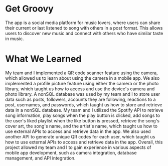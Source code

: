 
# Get Groovy

The app is a social media platform for music lovers, where users can share their current or last listened to song with others in a post format. This allows users to discover new music and connect with others who have similar taste in music. 

# What We Learned

My team and I implemented a QR code scanner feature using the camera, which allowed us to learn about using the camera in a mobile app. We also implemented a profile picture feature using either the camera or the photo library, which taught us how to access and use the device's camera and photo library. A nonSQL database was used by my team and I to store user data such as posts, followers, accounts they are following, reactions to a post, usernames, and passwords, which taught us how to store and retrieve data in a nonSQL database. My team and I utilized the Spotify API to retrieve song information, play songs when the play button is clicked, add songs to the user's liked playlist when the like button is pressed, retrieve the song's cover art, the song's name, and the artist's name, which taught us how to use external APIs to access and retrieve data in the app. We also used another API to generate unique QR codes for each user, which taught us how to use external APIs to access and retrieve data in the app. Overall, this project allowed my team and I to gain experience in various aspects of mobile app development, such as camera integration, database management, and API integration.
